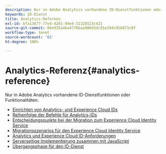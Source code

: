 ```yaml
---
description: Nur in Adobe Analytics vorhandene ID-Dienstfunktionen oder Funktionalitäten.
keywords: ID-Dienst
title: Analytics-Referenz
exl-id: bfa13677-77e4-4201-94e4-31328523c421
source-git-commit: 06e935a4ba4776baa900d3dc91e294c92b873c0f
workflow-type: tm+mt
source-wordcount: '65'
ht-degree: 100%

---
```


# Analytics-Referenz{#analytics-reference}

Nur in Adobe Analytics vorhandene ID-Dienstfunktionen oder Funktionalitäten.

+ [Einrichten von Analytics- und Experience Cloud IDs](analytics-ids.md)
+ [Reihenfolge der Befehle für Analytics-IDs](analytics-order-of-operations.md)
+ [Entscheidungspunkte bei der Migration zum Experience Cloud Identity Service](migration-decisions.md)
+ [Migrationsszenarios für den Experience Cloud Identity Service](migration-scenarios.md)
+ [Analytics und Experience Cloud ID-Anforderungen](legacy-analytics.md)
+ [Serverseitige Implementierung zusammen mit JavaScript](server-side.md)
+ [Übergangsphase für den ID-Dienst](grace-period.md)
  <!--+ [Data Collection CNAMEs and Cross-Domain Tracking](cname.md)-->
